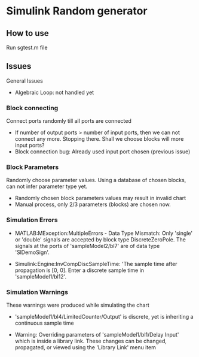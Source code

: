 # Simulink Random generator

## How to use
Run sgtest.m file

## Issues
General Issues

 - Algebraic Loop: not handled yet

### Block connecting
Connect ports randomly till all ports are connected

 - If number of output ports > number of input ports, then we can not 
connect any more. Stopping there. Shall we choose blocks will more input 
ports?
 - Block connection bug: Already used input port chosen (previous issue)

### Block Parameters
Randomly choose parameter values. Using a database of chosen blocks,
can not infer parameter type yet.

 - Randomly chosen block parameters values may result in invalid chart
 - Manual process, only 2/3 parameters (blocks) are chosen now.


### Simulation Errors

- MATLAB:MException:MultipleErrors - Data Type Mismatch: Only 'single' or 'double' signals are accepted by block type DiscreteZeroPole.  The signals at the ports of 'sampleModel2/bl7' are of data type 'SlDemoSign'.

 - Simulink:Engine:InvCompDiscSampleTime: 'The sample time after propagation is [0, 0]. 
Enter a discrete sample time in 'sampleModel1/bl12'.

### Simulation Warnings
These warnings were produced while simulating the chart

 - 'sampleModel1/bl4/LimitedCounter/Output' is discrete, yet is inheriting a continuous sample time

 - Warning: Overriding parameters of 'sampleModel1/bl1/Delay Input' which is inside a library link. These changes can be
changed, propagated, or viewed using the 'Library Link' menu item 